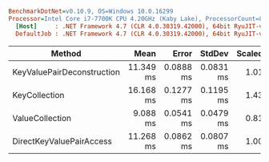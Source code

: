 ``` ini

BenchmarkDotNet=v0.10.9, OS=Windows 10.0.16299
Processor=Intel Core i7-7700K CPU 4.20GHz (Kaby Lake), ProcessorCount=8
  [Host]     : .NET Framework 4.7 (CLR 4.0.30319.42000), 64bit RyuJIT-v4.7.2600.0
  DefaultJob : .NET Framework 4.7 (CLR 4.0.30319.42000), 64bit RyuJIT-v4.7.2600.0


```
 |                     Method |      Mean |     Error |    StdDev | Scaled | Allocated |
 |--------------------------- |----------:|----------:|----------:|-------:|----------:|
 | KeyValuePairDeconstruction | 11.349 ms | 0.0888 ms | 0.0831 ms |   1.01 |     128 B |
 |              KeyCollection | 16.168 ms | 0.1277 ms | 0.1195 ms |   1.43 |     256 B |
 |            ValueCollection |  9.088 ms | 0.0541 ms | 0.0479 ms |   0.81 |     128 B |
 |   DirectKeyValuePairAccess | 11.268 ms | 0.0862 ms | 0.0807 ms |   1.00 |     128 B |
